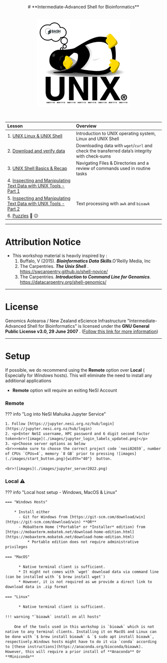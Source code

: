 <center>
# **Intermediate-Advanced Shell for Bioinformatics**
</center>

<br>
<p align="center"><img src="images/tuxpenguin_bash_unix.png" alt="drawing" width="300"/></p> 
<br>

<!--- check -->

| **Lesson**                                         | **Overview** | 
|:---------------------------------------------------|:-------------|
|1. [UNIX,Linux & UNIX Shell](./0_introduction.md)|Introduction to UNIX operating system, Linux and UNIX Shell|
|2. [Download and verify data](./1_download_data.md)| Downloading data with `wget`/`curl` and check the transferred data’s integrity with check‐sums|
|3. [UNIX Shell Basics & Recap](./2_unixshellbasics.md)|Navigating Files & Directories and a review of  commands used in routine tasks|
|4. [Inspecting and Manipulating Text Data with UNIX Tools - Part 1](./4_inspectmanipluate.md)||
|5. [Inspecting and Manipulating Text Data with UNIX Tools - Part 2](./5_inspectmanipulate2.md)| Text processing with `awk` and `bioawk`|
|6. [Puzzles](./puzzles.md) 🧩 😕                                     | 

- - - 


# Attribution Notice

* This workshop material is heavily inspired by : 
    1. Buffalo, V (2015). ***Bioinformatics Data Skills***.O'Reilly Media, Inc
    2. The Carpentries. ***The Unix Shell*** . https://swcarpentry.github.io/shell-novice/
    3. The Carpentries. ***Introduction to Command Line for Genomics***. https://datacarpentry.org/shell-genomics/

- - - 

# License 



Genomics Aotearoa / New Zealand eScience Infrastructure "Intermediate-Advanced Shell for Bioinformatics" is licensed under the **GNU General Public License v3.0, 29 June 2007** . ([Follow this link for more information](https://github.com/GenomicsAotearoa/shell-for-bioinformatics/blob/main/LICENSE))

- - - 

# Setup

If possible, we do recommend using the **Remote** option over **Local**  ( Especially for *Windows* hosts). This will eliminate  the need to install any additional applications

-  **Remote** option will require an exiting NeSI Account

### Remote

??? info "Log into NeSI Mahuika Jupyter Service"

    1. Follow [https://jupyter.nesi.org.nz/hub/login](https://jupyter.nesi.org.nz/hub/login)
    2. <p>Enter NeSI username, HPC password and 6 digit second factor token<br>![image](./images/jupyter_login_labels_updated.png)</p>
    3. <p>Choose server options as below
    <br>>>make sure to choose the correct project code `nesi02659`, number of CPUs `CPUs=4`, memory `8 GB` prior to pressing ![images](./images/start_button.png){width="40"}  button.

    <br>![images](./images/jupyter_server2022.png)

### Local  :warning:



??? info "Local host setup - Windows, MacOS & Linux"

    === "Windows Hosts"

        * Install either 
          - Git for Windows from [https://git-scm.com/download/win](https://git-scm.com/download/win) **OR**
          - MobaXterm Home (*Portable* or *Installer* edition) from [https://mobaxterm.mobatek.net/download-home-edition.html](https://mobaxterm.mobatek.net/download-home-edition.html)
              * Portable edition does not require administrative privileges 

    === "MacOS"

          * Native terminal client is sufficient.
          * It might not comes with `wget` download data via command line (can be installed with `$ brew install wget`)
          * However, it is not required as we provide a direct link to download data in .zip format 

    === "Linux"

          * Native terminal client is sufficient.

    !!! warning "`bioawk` install on all hosts"

        One of the tools used in this workshop is `bioawk` which is not native to any terminal clients. Installing it on MacOS and Linux can be done with `$ brew install bioawk` & `$ sudo apt install bioawk`, respectively.Windows hosts might have to do it via `conda` according to [these instructions](https://anaconda.org/bioconda/bioawk). However, this will require a prior install of **Anaconda** Or **Miniconda** 
